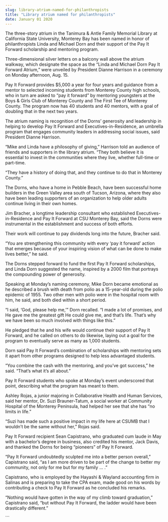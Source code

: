 ```yaml
---
slug: library-atrium-named-for-philanthropists
title: "Library atrium named for philanthropists"
date: January 01 2020
---
```


 
<p>
  The three&#45;story atrium in the Tanimura &amp; Antle Family Memorial Library
  at California State University, Monterey Bay has been named in honor of
  philanthropists Linda and Michael Dorn and their support of the Pay It Forward
  scholarship and mentoring program.
</p>
<p>
  Three&#45;dimensional silver letters on a balcony wall above the atrium
  walkway, which designate the space as the “Linda and Michael Dorn Pay It
  Forward Atrium,” were unveiled by President Dianne Harrison in a ceremony on
  Monday afternoon, Aug. 15.
</p>
<p>
  Pay It Forward provides $5,000 a year for four years and guidance from a
  mentor to selected incoming students from Monterey County high schools, who in
  turn are asked to “pay it forward” by mentoring youngsters at the Boys &amp;
  Girls Club of Monterey County and The First Tee of Monterey County. The
  program now has 40 students and 40 mentors, with a goal of doubling that in
  the next two years.
</p>
<p>
  The atrium naming is recognition of the Dorns’ generosity and leadership in
  helping to develop Pay It Forward and Executives&#45;in&#45;Residence, an
  umbrella program that engages community leaders in addressing social issues,
  said President Dianne Harrison.
</p>
<p>
  “Mike and Linda have a philosophy of giving,” Harrison told an audience of
  friends and supporters in the library atrium. “They both believe it is
  essential to invest in the communities where they live, whether full&#45;time
  or part&#45;time.
</p>
<p>
  “They have a history of doing that, and they continue to do that in Monterey
  County.”
</p>
<p>
  The Dorns, who have a home in Pebble Beach, have been successful home builders
  in the Green Valley area south of Tucson, Arizona, where they also have been
  leading supporters of an organization to help older adults continue living in
  their own homes.
</p>
<p>
  Jim Bracher, a longtime leadership consultant who established
  Executives&#45;in&#45;Residence and Pay It Forward at CSU Monterey Bay, said
  the Dorns were instrumental in the establishment and success of both efforts.
</p>
<p>
  Their work will continue to pay dividends long into the future, Bracher said.
</p>
<p>
  “You are strengthening this community with every ‘pay it forward’ action that
  emerges because of your inspiring vision of what can be done to make lives
  better,” he said.
</p>
<p>
  The Dorns stepped forward to fund the first Pay It Forward scholarships, and
  Linda Dorn suggested the name, inspired by a 2000 film that portrays the
  compounding power of generosity.
</p>
<p>
  Speaking at Monday’s naming ceremony, Mike Dorn became emotional as he
  described a brush with death from polio as a 15&#45;year&#45;old during the
  polio epidemic of 1955. Two other men with polio were in the hospital room
  with him, he said, and both died within a short period.
</p>
<p>
  “I said, ‘God, please help me,’” Dorn recalled. “I made a lot of promises, and
  He gave me the greatest gift He could give me, and that’s life. That’s why we
  have been so much involved with things like this.”
</p>
<p>
  He pledged that he and his wife would continue their support of Pay It
  Forward, and he called on others to do likewise, laying out a goal for the
  program to eventually serve as many as 1,000 students.
</p>
<p>
  Dorn said Pay It Forward’s combination of scholarships with mentoring sets it
  apart from other programs designed to help less advantaged students.
</p>
<p>
  “You combine the cash with the mentoring, and you’ve got success,” he said.
  “That’s what it’s all about.”
</p>
<p>
  Pay It Forward students who spoke at Monday’s event underscored that point,
  describing what the program has meant to them.
</p>
<p>
  Ashley Rojas, a junior majoring in Collaborative Health and Human Services,
  said her mentor, Dr. Suzi Brauner&#45;Tatum, a social worker at Community
  Hospital of the Monterey Peninsula, had helped her see that she has “no limits
  in life.”
</p>
<p>
  “Suzi has made such a positive impact in my life here at CSUMB that I wouldn’t
  be the same without her,” Rojas said.
</p>
<p>
  Pay It Forward recipient Sean Capistrano, who graduated cum laude in May with
  a bachelor’s degree in business, also credited his mentor, Jack Davis, and
  thanked the Dorns for being “pioneers” of Pay It Forward.
</p>
<p>
  “Pay It Forward undoubtedly sculpted me into a better person overall,”
  Capistrano said, “as I am more driven to be part of the change to better my
  community, not only for me but for my family … .”
</p>
<p>
  Capistrano, who is employed by the Hayashi &amp; Wayland accounting firm in
  Salinas and is preparing to take the CPA exam, made good on his words by
  contributing a check to Pay It Forward as he concluded his remarks.
</p>
<p>
  “Nothing would have gotten in the way of my climb toward graduation,”
  Capistrano said, “but without Pay It Forward, the ladder would have been
  drastically different.”
</p>
```
